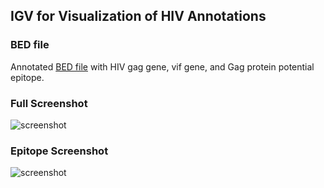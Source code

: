 ## IGV for Visualization of HIV Annotations

### BED file
Annotated [BED file](/HIV_annotated.bed) with HIV gag gene, vif gene, and Gag protein potential epitope.

### Full Screenshot
![screenshot](/HIV_zoomed.png)

### Epitope Screenshot
![screenshot](/HIV_zoomin.png)

